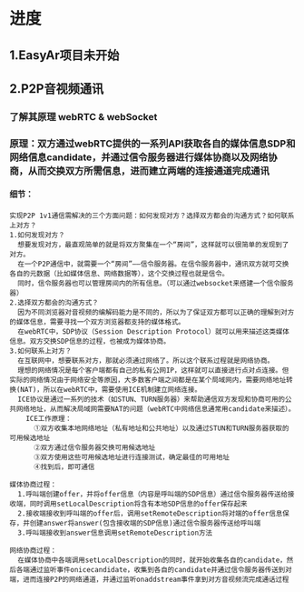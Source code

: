 # 进度
## 1.EasyAr项目未开始
## 2.P2P音视频通讯
### 了解其原理 webRTC & webSocket
### 原理：双方通过webRTC提供的一系列API获取各自的媒体信息SDP和网络信息candidate，并通过信令服务器进行媒体协商以及网络协商，从而交换双方所需信息，进而建立两端的连接通道完成通讯
#### 细节：
    实现P2P 1v1通信需解决的三个方面问题：如何发现对方？选择双方都会的沟通方式？如何联系上对方？
    1.如何发现对方？
      想要发现对方，最直观简单的就是将双方聚集在一个“房间”，这样就可以很简单的发现到了对方。
      在一个P2P通信中，就需要一个“房间”——信令服务器。在信令服务器中，通讯双方就可交换各自的元数据（比如媒体信息、网络数据等），这个交换过程也就是信令。
      同时，信令服务器也可以管理房间内的所有信息。（可以通过websocket来搭建一个信令服务器）
    2.选择双方都会的沟通方式？
      因为不同浏览器对音视频的编解码能力是不同的，所以为了保证双方都可以正确的理解到对方的媒体信息，需要寻找一个双方浏览器都支持的媒体格式。
      在webRTC中，SDP协议（Session Description Protocol）就可以用来描述这类媒体信息。双方交换SDP信息的过程，也被成为媒体协商。
    3.如何联系上对方？
      在互联网中，想要联系对方，那就必须通过网络了。所以这个联系过程就是网络协商。
      理想的网络情况是每个客户端都有自己的私有公网IP，这样就可以直接进行点对点连接。但实际的网络情况由于网络安全等原因，大多数客户端之间都是在某个局域网内，需要网络地址转换(NAT)，所以在webRTC中，需要使用ICE机制建立网络连接。
      ICE协议是通过一系列的技术（如STUN、TURN服务器）来帮助通信双方发现和协商可用的公共网络地址，从而解决局域网需要NAT的问题（webRTC中网络信息通常用candidate来描述）。
        ICE工作原理：
          ①双方收集本地网络地址（私有地址和公共地址）以及通过STUN和TURN服务器获取的可用候选地址
          ②双方通过信令服务器交换可用候选地址
          ③双方使用这些可用候选地址进行连接测试，确定最佳的可用地址
          ④找到后，即可通信
        
    媒体协商过程：
      1.呼叫端创建offer，并将offer信息（内容是呼叫端的SDP信息）通过信令服务器传送给接收端，同时调用setLocalDescription将含有本地SDP信息的offer保存起来
      2.接收端接收到呼叫端的offer后，调用setRemoteDescription将对端的offer信息保存，并创建answer将answer(包含接收端的SDP信息)通过信令服务器传送给呼叫端
      3.呼叫端接收到answer信息调用setRemoteDescription方法

    网络协商过程：
      在媒体协商中各端调用setLocalDescription的同时，就开始收集各自的candidate，然后各端通过监听事件onicecandidate，收集到各自的candidate并通过信令服务器传送到对端，进而连接P2P的网络通道，并通过监听onaddstream事件拿到对方音视频流完成通话过程
